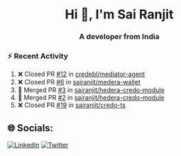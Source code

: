 <h1 align="center">Hi 👋, I'm Sai Ranjit</h1>
<h3 align="center">A developer from India</h3>

### :zap: Recent Activity

<!--START_SECTION:activity-->
1. ❌ Closed PR [#12](https://github.com/credebl/mediator-agent/pull/12) in [credebl/mediator-agent](https://github.com/credebl/mediator-agent)
2. ❌ Closed PR [#6](https://github.com/sairanjit/medera-wallet/pull/6) in [sairanjit/medera-wallet](https://github.com/sairanjit/medera-wallet)
3. 🎉 Merged PR [#3](https://github.com/sairanjit/hedera-credo-module/pull/3) in [sairanjit/hedera-credo-module](https://github.com/sairanjit/hedera-credo-module)
4. 🎉 Merged PR [#2](https://github.com/sairanjit/hedera-credo-module/pull/2) in [sairanjit/hedera-credo-module](https://github.com/sairanjit/hedera-credo-module)
5. ❌ Closed PR [#19](https://github.com/sairanjit/credo-ts/pull/19) in [sairanjit/credo-ts](https://github.com/sairanjit/credo-ts)
<!--END_SECTION:activity-->

## 🌐 Socials:
[![LinkedIn](https://img.shields.io/badge/LinkedIn-%230077B5.svg?logo=linkedin&logoColor=white)](https://linkedin.com/in/sairanjit) [![Twitter](https://img.shields.io/badge/Twitter-%231DA1F2.svg?logo=Twitter&logoColor=white)](https://twitter.com/sairanjit_) 
